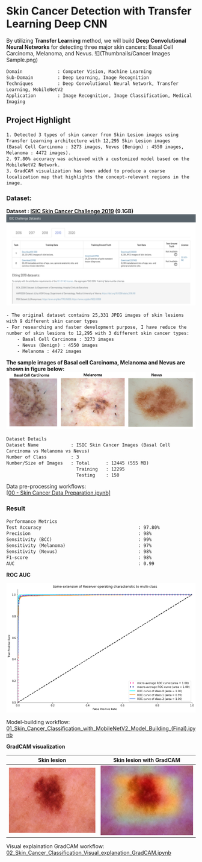 # Skin Cancer Detection with Transfer Learning Deep CNN
By utilizing **Transfer Learning** method, we will build **Deep Convolutional Neural Networks** for detecting three major skin cancers: Basal Cell Carcinoma, Melanoma, and Nevus.
![](Thumbnails/Cancer Images Sample.png)
```
Domain             : Computer Vision, Machine Learning 
Sub-Domain         : Deep Learning, Image Recognition
Techniques         : Deep Convolutional Neural Network, Transfer Learning, MobileNetV2
Application        : Image Recognition, Image Classification, Medical Imaging
```

## Project Highlight

``` 
1. Detected 3 types of skin cancer from Skin Lesion images using Transfer Learning architecture with 12,295 Skin Lesion images 
(Basal Cell Carcinoma : 3273 images, Nevus (Benign) : 4550 images, Melanoma : 4472 images).
2. 97.80% accuracy was achieved with a customized model based on the MobileNetV2 Network.
3. GradCAM visualization has been added to produce a coarse localization map that highlights the concept-relevant regions in the image.
```

### Dataset: 
**Dataset : [ISIC Skin Cancer Challenge 2019](https://challenge.isic-archive.com/data/#2019) (9.1GB)**
![](Thumbnails/dataset.png)

```
- The original dataset contains 25,331 JPEG images of skin lesions with 9 different skin cancer types
- For researching and faster development purpose, I have reduce the number of skin lesions to 12,295 with 3 different skin cancer types:
    - Basal Cell Carcinoma : 3273 images
    - Nevus (Benign) : 4550 images
    - Melanoma : 4472 images  
```
**The sample images of Basal cell Carcinoma, Melanoma and Nevus are shown in figure below:**
![](Thumbnails/3cancers.png)
```
Dataset Details
Dataset Name            : ISIC Skin Cancer Images (Basal Cell Carcinoma vs Melanoma vs Nevus)
Number of Class         : 3
Number/Size of Images   : Total      : 12445 (555 MB)
                          Training   : 12295
                          Testing    : 150
```
Data pre-processing workflows: <br>
[[00 - Skin Cancer Data Preparation.ipynb]](https://github.com/zacharyvunguyen/Skin-Cancer-Detection-with-Transfer-Learning-Deep-CNN/blob/d9a227470733ee2e4c41e0cb083158652f12ca1f/00%20-%20Skin%20Cancer%20Data%20Preparation.ipynb)

### Result 

```
Performance Metrics 
Test Accuracy                                    : 97.80%
Precision                                        : 98%
Sensitivity (BCC)                                : 99% 
Sensitivity (Melanoma)                           : 97% 
Sensitivity (Nevus)                              : 98%
F1-score                                         : 98%
AUC                                              : 0.99
```

**ROC AUC**<br>

![](Thumbnails/ROC.png)

Model-building workflow: <br>
[01_Skin_Cancer_Classification_with_MobileNetV2_Model_Building_(Final).ipynb](https://github.com/zacharyvunguyen/Skin-Cancer-Detection-with-Transfer-Learning-Deep-CNN/blob/9bb2cb94f05340a2049fc858eabefd1105116ff9/01_Skin_Cancer_Classification_with_MobileNetV2_Model_Building_(Final).ipynb)

**GradCAM visualization**

| Skin lesion                       | Skin lesion with GradCAM                |
|-----------------------------------|-----------------------------------------|
| ![](https://github.com/zacharyvunguyen/Skin-Cancer-Detection-with-Transfer-Learning-Deep-CNN/blob/c74e9816ea63d5100fe8902c9e9020852254b1f0/Thumbnails/sample%20image.jpeg) | ![](https://github.com/zacharyvunguyen/Skin-Cancer-Detection-with-Transfer-Learning-Deep-CNN/blob/c74e9816ea63d5100fe8902c9e9020852254b1f0/Thumbnails/image%20with%20gradcam.jpeg) |

Visual explaination GradCAM workflow: <br>
[02_Skin_Cancer_Classification_Visual_explanation_GradCAM.ipynb](https://github.com/zacharyvunguyen/Skin-Cancer-Detection-with-Transfer-Learning-Deep-CNN/blob/d9a227470733ee2e4c41e0cb083158652f12ca1f/02_Skin_Cancer_Classification_Visual_explanation_GradCAM.ipynb)
